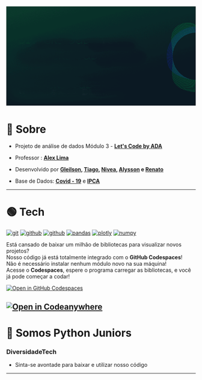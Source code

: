 <h1>
    <img src="img\logo.gif">
</h1>

# 🔴 Sobre

- Projeto de análise de dados Módulo 3 - **[Let's Code by ADA](https://letscode.com.br/)**
- Professor : **[Alex Lima](linkedin.com/in/alexcavalera)**
- Desenvolvido por **[Gleilson](https://www.linkedin.com/in/gleilsonpedro/),
                     [Tiago](https://www.linkedin.com/in/tiago-lima-917b70bb/),
                     [Nivea](https://www.linkedin.com/in/nivea-ester-sousa),
                     [Alysson](https://www.linkedin.com/in/alysson-vinagre-b03714125)
                      e [Renato](https://www.linkedin.com/in/avlisotan/)**


- Base de Dados: **[Covid - 19](https://raw.githubusercontent.com/wcota/covid19br/master/cases-brazil-states.csv)** e 
**[IPCA](https://api.bcb.gov.br/dados/serie/bcdata.sgs.4449/dados?formato=csv)**
---
# 🟢 Tech


[![git](https://img.shields.io/badge/GIT-E44C30?style=for-the-badge&logo=git&logoColor=white)](https://git-scm.com)
[![github](https://img.shields.io/badge/GitHub-100000?style=for-the-badge&logo=github&logoColor=white)](https://github.com/)
[![github](https://img.shields.io/badge/Python-FFD43B?style=for-the-badge&logo=python&logoColor=blue)](https://docs.python.org/3/)
[![pandas](https://img.shields.io/badge/Pandas-2C2D72?style=for-the-badge&logo=pandas&logoColor=white)](https://pandas.pydata.org/docs/)
[![plotly](https://img.shields.io/badge/Plotly-239120?style=for-the-badge&logo=plotly&logoColor=white)](https://plotly.com/python/)
[![numpy](https://img.shields.io/badge/Numpy-777BB4?style=for-the-badge&logo=numpy&logoColor=white)](https://numpy.org/doc/)

Está cansado de baixar um milhão de bibliotecas para visualizar novos projetos?  
Nosso código já está totalmente integrado com o **GitHub Codespaces**!  
Não é necessário instalar nenhum módulo novo na sua máquina!  
Acesse o **Codespaces**, espere o programa carregar as bibliotecas, e você já pode começar a codar!  

[![Open in GitHub Codespaces](https://github.com/codespaces/badge.svg)](https://github.com/codespaces/new?hide_repo_select=true&ref=main&repo=564319316)

[![Open in Codeanywhere](https://codeanywhere.com/img/open-in-codeanywhere-btn.svg)](https://app.codeanywhere.com/#https://github.com/gleilsonpedro/covid_data_analysis_with_IPCA-Brasil)
---
# 🔵 Somos Python Juniors 
### **DiversidadeTech**

- Sinta-se avontade para baixar e utilizar nosso código

---

